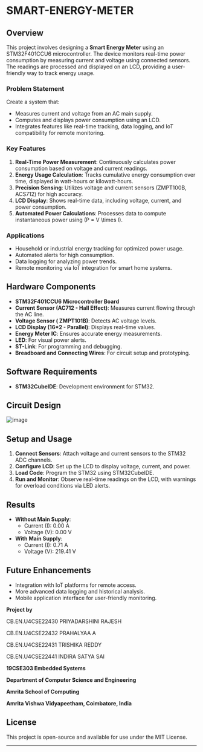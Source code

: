 # SMART-ENERGY-METER

## Overview

This project involves designing a **Smart Energy Meter** using an STM32F401CCU6 microcontroller. The device monitors real-time power consumption by measuring current and voltage using connected sensors. The readings are processed and displayed on an LCD, providing a user-friendly way to track energy usage.

### Problem Statement
Create a system that:
- Measures current and voltage from an AC main supply.
- Computes and displays power consumption using an LCD.
- Integrates features like real-time tracking, data logging, and IoT compatibility for remote monitoring.

### Key Features
1. **Real-Time Power Measurement**: Continuously calculates power consumption based on voltage and current readings.
2. **Energy Usage Calculation**: Tracks cumulative energy consumption over time, displayed in watt-hours or kilowatt-hours.
3. **Precision Sensing**: Utilizes voltage and current sensors (ZMPT100B, ACS712) for high accuracy.
4. **LCD Display**: Shows real-time data, including voltage, current, and power consumption.
5. **Automated Power Calculations**: Processes data to compute instantaneous power using \(P = V \times I\).

### Applications
- Household or industrial energy tracking for optimized power usage.
- Automated alerts for high consumption.
- Data logging for analyzing power trends.
- Remote monitoring via IoT integration for smart home systems.

## Hardware Components
- **STM32F401CCU6 Microcontroller Board**
- **Current Sensor (AC712 - Hall Effect)**: Measures current flowing through the AC line.
- **Voltage Sensor ( ZMPT101B)**: Detects AC voltage levels.
- **LCD Display (16*2 - Parallel)**: Displays real-time values.
- **Energy Meter IC**: Ensures accurate energy measurements.
- **LED**: For visual power alerts.
- **ST-Link**: For programming and debugging.
- **Breadboard and Connecting Wires**: For circuit setup and prototyping.

## Software Requirements
- **STM32CubeIDE**: Development environment for STM32.

## Circuit Design
![image](https://github.com/user-attachments/assets/6f486b21-7e8e-4f76-941b-b099bc39686f)

## Setup and Usage
1. **Connect Sensors**: Attach voltage and current sensors to the STM32 ADC channels.
2. **Configure LCD**: Set up the LCD to display voltage, current, and power.
3. **Load Code**: Program the STM32 using STM32CubeIDE.
4. **Run and Monitor**: Observe real-time readings on the LCD, with warnings for overload conditions via LED alerts.

## Results
- **Without Main Supply**:
  - Current (I): 0.00 A
  - Voltage (V): 0.00 V
- **With Main Supply**:
  - Current (I): 0.71 A
  - Voltage (V): 219.41 V

## Future Enhancements
- Integration with IoT platforms for remote access.
- More advanced data logging and historical analysis.
- Mobile application interface for user-friendly monitoring.


**Project by**

CB.EN.U4CSE22430 PRIYADARSHINI RAJESH

CB.EN.U4CSE22432 PRAHALYAA A

CB.EN.U4CSE22431 TRISHIKA REDDY

CB.EN.U4CSE22441 INDIRA SATYA SAI

**19CSE303 Embedded Systems**

**Department of Computer Science and Engineering**

**Amrita School of Computing**

**Amrita Vishwa Vidyapeetham, Coimbatore, India**




## License
This project is open-source and available for use under the MIT License. 



---------------------------------------------------------------------------------------------------------------------------------------------
